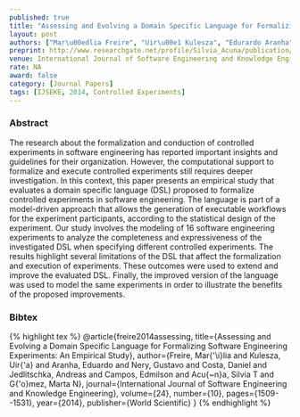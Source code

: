 ```yaml
---
published: true
title: "Assessing and Evolving a Domain Specific Language for Formalizing Software Engineering Experiments\u003a An Empirical Study"
layout: post
authors: ["Mar\u00edlia Freire", "Uir\u00e1 Kulesza", "Edurardo Aranha", "Gustavo Nery", "Daniel Alencar da Costa", "Andreas Jedlitschka", "Edmilson Campos", "Silvia Acu\u00f1a and Marta G\u00f3mez"]
preprint: http://www.researchgate.net/profile/Silvia_Acuna/publication/274739964_Assessing_and_Evolving_a_Domain_Specific_Language_for_Formalizing_Software_Engineering_Experiments_An_Empirical_Study/links/55532d4808aeaaff3bf02d62.pdf
venue: International Journal of Software Engineering and Knowledge Engineering 
rate: NA
award: false
category: [Journal Papers]
tags: [IJSEKE, 2014, Controlled Experiments]
---   
```


### Abstract 

The research about the formalization and conduction of controlled experiments in software
engineering has reported important insights and guidelines for their organization. However, the
computational support to formalize and execute controlled experiments still requires deeper
investigation. In this context, this paper presents an empirical study that evaluates a domain
specific language (DSL) proposed to formalize controlled experiments in software engineering.  The
language is part of a model-driven approach that allows the generation of executable workflows for
the experiment participants, according to the statistical design of the experiment. Our study
involves the modeling of 16 software engineering experiments to analyze the completeness and
expressiveness of the investigated DSL when specifying different controlled experiments. The results
highlight several limitations of the DSL that affect the formalization and execution of experiments.
These outcomes were used to extend and improve the evaluated DSL. Finally, the improved version of
the language was used to model the same experiments in order to illustrate the benefits of the
proposed improvements.

### Bibtex 

{% highlight tex %}
@article{freire2014assessing,
  title={Assessing and Evolving a Domain Specific Language for Formalizing Software Engineering Experiments: An Empirical Study},
  author={Freire, Mar{\'\i}lia and Kulesza, Uir{\'a} and Aranha, Eduardo and Nery, Gustavo and Costa, Daniel and Jedlitschka, Andreas and Campos, Edmilson and Acu{\~n}a, Silvia T and G{\'o}mez, Marta N},
  journal={International Journal of Software Engineering and Knowledge Engineering},
  volume={24},
  number={10},
  pages={1509--1531},
  year={2014},
  publisher={World Scientific}
}
{% endhighlight %}


